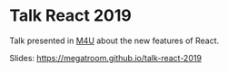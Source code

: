 # Talk React 2019

Talk presented in [M4U](https://twitter.com/m4u_tech) about the new features of React.

Slides: https://megatroom.github.io/talk-react-2019

